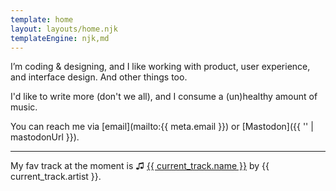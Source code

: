 ```yaml
---
template: home
layout: layouts/home.njk
templateEngine: njk,md
---
```


I’m coding & designing, and I like working with product, user experience, and
interface design. And other things too.

I'd like to write more (don't we all), and I consume a (un)healthy amount of music.

You can reach me via [email](mailto:{{ meta.email }}) or [Mastodon]({{ '' | mastodonUrl }}).

***

My fav track at the moment is ♫ <u class="b">{{ current_track.name }}</u> by {{ current_track.artist }}.
